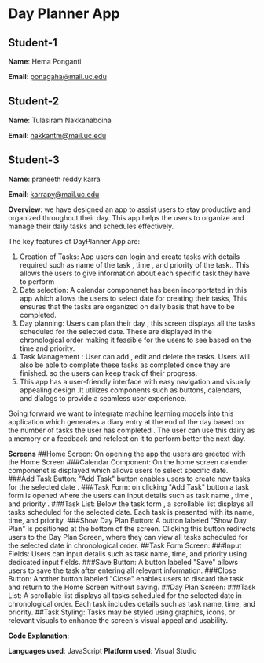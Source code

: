 


# Day Planner App



## Student-1

**Name**: Hema Ponganti

**Email**: ponagaha@mail.uc.edu
## Student-2

**Name**: Tulasiram Nakkanaboina

**Email**: nakkantm@mail.uc.edu

## Student-3

**Name**: praneeth reddy karra

**Email**: karrapy@mail.uc.edu



**Overview**: we have designed an app to assist users to stay productive and organized throughout their day. This app helps the users to organize and manage their daily tasks and schedules effectively.

The key features of DayPlanner App are:

1) Creation of Tasks: App users can login and create tasks with details required such as name of the task , time , and priority of the task.. This allows the users to give information about each specific task they have to perform
2) Date selection: A calendar componenet has been incorportated in this app which allows the users to select date for creating their tasks, This ensures that the tasks are organized on daily basis that have to be completed.
3) Day planning: Users can plan their day , this screen displays all the tasks scheduled for the selected date. These are displayed in the chronological order making it feasible for the users to see based on the time and priority.
4) Task Management : User can add , edit and delete the tasks. Users will also be able to complete these tasks as completed once they are finished. so the users can keep track of their progress.
5) This app has a user-friendly interface with easy navigation and visually appealing design .It utilizes components such as buttons, calendars, and dialogs to provide a seamless user experience.

Going forward we want to integrate machine learning models into this application which generates a diary entry at the end of the day based on the number of tasks the user has completed . The user can use this dairy as a memory or a feedback and refelect on it to perform better the next day.
 
**Screens**
##Home Screen:
On opening the app the users are greeted with the Home Screen 
###Calendar Component: 
On the home screen calender componenet is displayed which  allows users to select  specific date.
###Add Task Button:
 "Add Task" button enables users to create new tasks for the selected date .
###Task Form: 
on clicking "Add Task" button a task form is opened where the users can input details such as task name , time , and priority .
###Task List: 
Below the task form , a scrollable list displays all tasks scheduled for the selected date. Each task is presented with its name, time, and priority.
###Show Day Plan Button: 
A button labeled "Show Day Plan" is positioned at the bottom of the screen. Clicking this button redirects users to the Day Plan Screen, where they can view all tasks scheduled for the selected date in chronological order.
##Task Form Screen:
###Input Fields: Users can input details such as task name, time, and priority using dedicated input fields.
###Save Button: A button labeled "Save" allows users to save the task after entering all relevant information.
###Close Button: Another button labeled "Close" enables users to discard the task and return to the Home Screen without saving.
##Day Plan Screen:
###Task List: 
A scrollable list displays all tasks scheduled for the selected date in chronological order. Each task includes details such as task name, time, and priority.
##Task Styling: 
Tasks may be styled using graphics, icons, or relevant visuals to enhance the screen's visual appeal and usability.

**Code Explanation**:


**Languages used**: JavaScript
**Platform used**: Visual Studio


